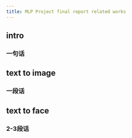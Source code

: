 ```yaml
---
title: MLP Project final report related works
---
```


## intro
### 一句话
## text to image
### 一段话
## text to face
### 2-3段话
##
